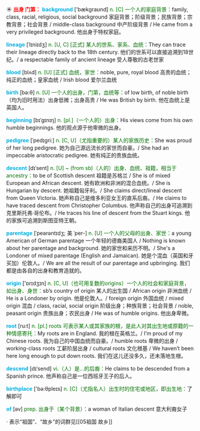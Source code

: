 ☀ <font color="red">**出身 门第：**</font>
<font color="sky blue">**background**</font> ['bækɡraʊnd] 
<font color="rgb(227, 108, 9)">n. [C] 一个人的家庭背景：</font>family, class, racial, religious, social background 家庭背景；阶级背景；民族背景；宗教背景；社会背景 / middle-class background 中产阶级背景 / He came from a very privileged background. 他出身于特权家庭。
           
<font color="sky blue">**lineage**</font> [ˈlɪniɪdʒ]
<font color="rgb(227, 108, 9)">n. [U, C] [正式] 某人的世系、家系、血统：</font>They can trace their lineage directly back to the 18th century. 他们的世系可以直接追溯到18世纪。/ a respectable family of ancient lineage 受人尊敬的古老世家

<font color="sky blue">**blood**</font> [blʌd] 
<font color="rgb(227, 108, 9)">n. [U] [正式] 血统，家世：</font>noble, pure, royal blood 高贵的血统；纯正的血统；皇家血统 / Irish blood 爱尔兰血统

<font color="sky blue">**birth**</font> [bə:θ] 
<font color="rgb(227, 108, 9)">n. [U] 一个人的出身，门第，血统等：</font>of low birth, of noble birth（均为旧时用法）出身低微；出身高贵 / He was British by birth. 他在血统上是英国人。
                      
<font color="sky blue">**beginning**</font> [bɪˈgɪnɪŋ]
<font color="rgb(227, 108, 9)">n. [pl.]（一个人的）出身：</font>His views come from his own humble beginnings. 他的观点源于他卑微的出身。

<font color="sky blue">**pedigree**</font> [ˈpedɪgri:]
<font color="rgb(227, 108, 9)">n. [C, U]（尤指重要的）某人的家族历史：</font>She was proud of her long pedigree. 她为自己源远流长的家世而自豪。/ She had an impeccable aristocratic pedigree. 她有纯正的贵族血统。
           
<font color="sky blue">**descent**</font> [dɪˈsent]
<font color="rgb(227, 108, 9)">n. [U] ~ (from sb)（人的）出身、血统、祖籍，相当于ancestry：</font>to be of Scottish descent 祖籍是苏格兰 / She is of mixed European and African descent. 她有欧洲和非洲的混合血统。/ She is Hungarian by descent. 她祖籍匈牙利。/ She claims direct/lineal descent from Queen Victoria. 她声称自己是维多利亚女王的直系后裔。/ He claims to have traced descent from Christopher Columbus. 他声称自己的出身可追溯到克里斯托弗·哥伦布。/ He traces his line of descent from the Stuart kings. 他的家族可追溯到斯图亚特王朝。
            
<font color="sky blue">**parentage**</font> [ˈpeərəntɪdʒ; 美 ˈper-]
<font color="rgb(227, 108, 9)">n. [U] 一个人的父母的出身、家世：</font>a young American of German parentage 一个年轻的德裔美国人 / Nothing is known about her parentage and background. 她的家世和来历不明。/ She's a Londoner of mixed parentage (English and Jamaican). 她是个混血（英国和牙买加）伦敦人。/ We are all the result of our parentage and upbringing. 我们都是由各自的出身和教育造就的。

<font color="sky blue">**origin**</font> ['ɒrɪdӡɪn] 
<font color="rgb(227, 108, 9)">n. [C, U]（也可用复数的origins）一个人的社会和家庭背景，如出身、身世：</font>sb’s country of origin 某人的出生国 / African origin 非洲血统 / He is a Londoner by origin. 他是伦敦人。/ foreign origin 外国血统 / mixed origin 混血 / class, racial, social origin 阶级出身；种族背景；社会背景 / noble, peasant origin 贵族出身；农民出身 / He was of humble origins. 他出身卑微。

<font color="sky blue">**root**</font> [ru:t] 
<font color="rgb(227, 108, 9)">n. [pl.] roots 可表示某人或其家族的根，是此人对其出生地或原籍的一种情感寄托：</font>My roots are in England. 我的根在英格兰。/ I’m proud of my Chinese roots. 我为自己的中国血统而自豪。/ humble roots 卑微的出身 / working-class roots 工薪阶层出身 / cultural roots 文化根基 / We haven’t been here long enough to put down roots. 我们在这儿还没多久，还未落地生根。
           
<font color="sky blue">**descend**</font> [dɪˈsend]
<font color="rgb(227, 108, 9)">vi.（人）是…的后裔：</font>He claims to be descended from a Spanish prince. 他声称自己是一位西班牙王子的后人。

<font color="sky blue">**birthplace**</font> ['bə:θpleɪs] 
<font color="rgb(227, 108, 9)">n. [C]（尤指名人）出生时的住宅或地区，即出生地：</font>了解即可

<font color="sky blue">**of**</font> [əv] 
<font color="rgb(227, 108, 9)">prep. 出身于（某个背景）：</font>a woman of Italian descent 意大利裔女子

· 表示“祖国”、“故乡”的词群见[[05祖国 故乡]]
